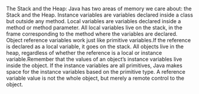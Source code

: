 The Stack and the Heap: Java has two areas of memory we care about: the Stack and the Heap.
 Instance variables are variables declared inside a class but outside any method.
Local variables are variables declared inside a method or method parameter. All local variables live on the stack, in the frame corresponding to the method where the variables are declared.
Object reference variables work just like primitive variables.If the reference is declared as a local variable, it goes on the stack.
 All objects live in the heap, regardless of whether the reference is a local or instance variable.Remember that the values of an object’s instance variables live inside the object. If the instance variables are all primitives, Java makes space for the instance variables based on the primitive type. A reference variable value is not the whole object, but merely a remote control to the object.


